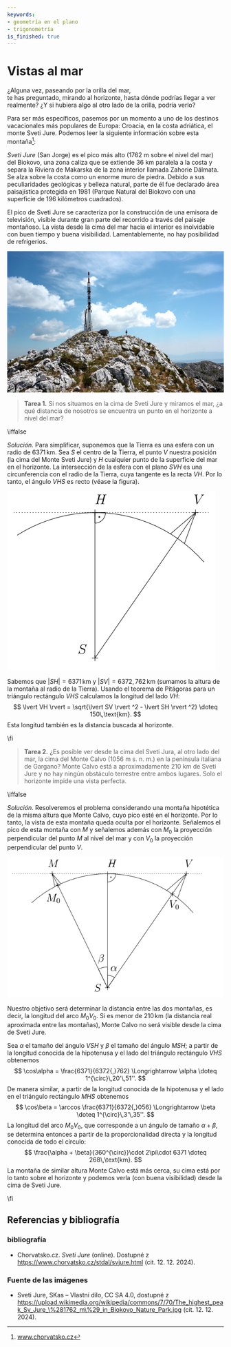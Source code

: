 ```yaml
---
keywords:
- geometría en el plano
- trigonometría
is_finished: true
---
```


# Vistas al mar

¿Alguna vez, paseando por la orilla del mar,  
te has preguntado, mirando al horizonte, 
hasta dónde podrías llegar a ver realmente? ¿Y si hubiera 
algo al otro lado de la orilla, podría verlo?

Para ser más específicos, pasemos por un momento a 
uno de los destinos vacacionales más populares de Europa: 
Croacia, en la costa adriática, el monte Sveti Jure. 
Podemos leer la siguiente información sobre esta montaña[^1]: 

[^1]: www.chorvatsko.cz

*Sveti Jure* (San Jorge) es el pico más alto (1762 m sobre el nivel del mar) 
del Biokovo, una zona caliza que se extiende 36 km 
paralela a la costa y separa la Riviera de Makarska 
de la zona interior llamada Zahorie Dálmata. Se alza 
sobre la costa como un enorme muro de piedra. Debido a sus 
peculiaridades geológicas y belleza natural, parte 
de él fue declarado área paisajística protegida en 1981 
(Parque Natural del Biokovo con una superficie de 196 kilómetros cuadrados).

El pico de Sveti Jure se caracteriza por la construcción 
de una emisora de televisión, visible durante gran parte 
del recorrido a través del paisaje montañoso. La vista desde la cima del mar hacia 
el interior es inolvidable con buen tiempo y buena 
visibilidad. Lamentablemente, no hay posibilidad 
de refrigerios.

![Pico Sveti Jure.](sveti_jure.jpg)

> **Tarea 1.** Si nos situamos en la cima de Sveti Jure y miramos el mar, ¿a qué distancia de nosotros se encuentra un punto en el horizonte a nivel del mar?

\iffalse

*Solución.* Para simplificar, suponemos que la Tierra es 
una esfera con un radio de $6371\,\text{km}$. Sea $S$ el centro 
de la Tierra, el punto $V$ nuestra posición (la cima del Monte Sveti Jure) y $H$ 
cualquier punto de la superficie del mar en el horizonte. La intersección 
de la esfera con el plano $SVH$ es una circunferencia con el radio de la Tierra, 
cuya tangente es la recta $VH$. Por lo tanto, el ángulo 
$VHS$ es recto (véase la figura).

![Solución de la Tarea 1](math4you_00042_01.svg)

Sabemos que $\lvert SH \rvert = 6371\,\text{km}$ y 
$\lvert SV \rvert  = 6372{,}762\,\text{km}$ (sumamos 
la altura de la montaña al radio de la Tierra). 
Usando el teorema de Pitágoras para un triángulo rectángulo $VHS$ 
calculamos la longitud del lado $VH$: 
$$
\lvert VH \rvert = \sqrt{\lvert SV \rvert ^2 - \lvert SH \rvert ^2} \doteq 150\,\text{km}.
$$
Esta longitud también es la distancia buscada al horizonte.

\fi

>**Tarea 2.** ¿Es posible ver desde la cima del Sveti Jura, al otro lado 
del mar, la cima del Monte Calvo (1056 m s. n. m.) en 
la península italiana de Gargano? Monte Calvo está a aproximadamente 
210 km de Sveti Jure y no hay ningún obstáculo terrestre 
entre ambos lugares. Solo el horizonte 
impide una vista perfecta.

\iffalse

*Solución.* Resolveremos el problema considerando una montaña 
hipotética de la misma altura que Monte Calvo, cuyo pico 
esté en el horizonte. Por lo tanto, la vista de esta montaña queda oculta 
por el horizonte. Señalemos el pico de esta montaña con $M$ y señalemos además con 
$M_0$ la proyección perpendicular del punto $M$ al nivel del mar y con 
$V_0$ la proyección perpendicular del punto $V$.

![Solución de la Tarea 2](math4you_00042_02.svg)

Nuestro objetivo será determinar la distancia entre las dos montañas, es decir, la longitud 
del arco $M_0V_0$. Si es menor de $210\,\text{km}$ 
(la distancia real aproximada entre las montañas), Monte Calvo no será visible desde 
la cima de Sveti Jure.

Sea $\alpha$ el tamaño del ángulo $VSH$ y $\beta$ el tamaño del 
ángulo $MSH$; a partir de la longitud conocida de la hipotenusa y el lado 
del triángulo rectángulo $VHS$ obtenemos
$$
\cos\alpha = \frac{6371}{6372{,}762} \Longrightarrow \alpha \doteq 1^{\circ}\,20'\,51''.
$$
De manera similar, a partir de la longitud conocida de la hipotenusa y el lado 
en el triángulo rectángulo $MHS$ obtenemos
$$
\cos\beta = \arccos \frac{6371}{6372{,}056} \Longrightarrow \beta \doteq 1^{\circ}\,3'\,35''.
$$
La longitud del arco $M_0V_0$, que corresponde a un ángulo de 
tamaño $\alpha + \beta$, se determina entonces a partir de la proporcionalidad directa 
y la longitud conocida de todo el círculo:
$$
\frac{\alpha + \beta}{360^{\circ}}\cdot 2\pi\cdot 6371 \doteq 268\,\text{km}.
$$
La montaña de similar altura Monte Calvo está más cerca, su cima 
está por lo tanto sobre el horizonte y podemos verla (con buena 
visibilidad) desde la cima de Sveti Jure.

\fi

## Referencias y bibliografía

### bibliografía

* Chorvatsko.cz. *Sveti Jure* (online). Dostupné z https://www.chorvatsko.cz/stdal/svjure.html (cit. 12. 12. 2024).

### Fuente de las imágenes

* Sveti Jure, SKas – Vlastní dílo, CC SA 4.0, dostupné z https://upload.wikimedia.org/wikipedia/commons/7/70/The_highest_peak_Sv_Jure_\%281762_m\%29_in_Biokovo_Nature_Park.jpg (cit. 12. 12. 2024).




